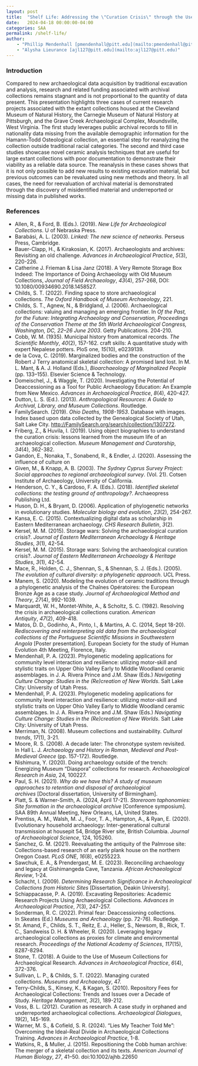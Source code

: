 ```yaml
---
layout: post
title:  "Shelf Life: Addressing the \"Curation Crisis\" through the Use and Reevaluation of Archival Collection Material"
date:   2024-04-18 00:00:00-04:00
categories: SAA
permalink: /shelf-life/
author: 
    - "Phillip Mendenhall [pmendenhall@pitt.edu](mailto:pmendenhall@pitt.edu),"
    - "Alysha Lieurance [ajl127@pitt.edu](mailto:ajl127@pitt.edu)"
---
```


### Introduction

Compared to new archaeological data acquisition by traditional excavation and analysis, research and related funding associated with archival collections remains stagnant and is not proportional to the quantity of data present. This presentation highlights three cases of current research projects associated with the extant collections housed at the Cleveland Museum of Natural History, the Carnegie Museum of Natural History at Pittsburgh, and the Grave Creek Archaeological Complex, Moundsville, West Virginia. The first study leverages public archival records to fill in nationality data missing from the available demographic information for the Hamann-Todd Osteological collection, an essential step for reanalyzing the collection outside traditional racial categories. The second and third case studies showcase novel ceramic analysis techniques that are useful for large extant collections with poor documentation to demonstrate their viability as a reliable data source. The reanalysis in these cases shows that it is not only possible to add new results to existing excavation material, but previous outcomes can be revaluated using new methods and theory. In all cases, the need for reevaluation of archival material is demonstrated through the discovery of misidentified material and underreported or missing data in published works. 

### References

- Allen, R., & Ford, B. (Eds.). (2019). *New Life for Archaeological Collections*. U of Nebraska Press.
- Barabási, A. L. (2003). *Linked: The new science of networks.* Perseus Press, Cambridge.
- Bauer-Clapp, H., & Kirakosian, K. (2017). Archaeologists and archives: Revisiting an old challenge. *Advances in Archaeological Practice*, *5*(3), 220-226.
- Catherine J. Frieman & Lisa Janz (2018). A Very Remote Storage Box Indeed: The Importance of Doing Archaeology with Old Museum Collections, *Journal of Field Archaeology*, *43*(4), 257-268, DOI: 10.1080/00934690.2018.1458527.
- Childs, S. T. (2022). Finding space to store archaeological collections. *The Oxford Handbook of Museum Archaeology*, 221.
- Childs, S. T., Agnew, N., & Bridgland, J. (2006). Archaeological collections: valuing and managing an emerging frontier. In *Of the Past, for the Future: Integrating Archaeology and Conservation, Proceedings of the Conservation Theme at the 5th World Archaeological Congress, Washington, DC, 22–26 June 2003*. Getty Publications. 204-210.
- Cobb, W. M. (1935). Municipal history from anatomical records. *The Scientific Monthly*, *40*(2), 157-162.
craft skills: A quantitative study with expert Nepalese potters. PloS one, *15*(10), e0239139.
- de la Cova, C. (2019). Marginalized bodies and the construction of the Robert J Terry anatomical skeletal collection: A promised land lost. In M. L. Mant, & A. J. Holland (Eds.), *Bioarchaeology of Marginalized People* (pp. 133–155). Elsevier Science & Technology.
- Domeischel, J., & Waggle, T. (2020). Investigating the Potential of Deaccessioning as a Tool for Public Archaeology Education: An Example from New Mexico. *Advances in Archaeological Practice*, *8*(4), 420-427.
- Dutton, L. S. (Ed.). (2013). *Anthropological Resources: A Guide to Archival, Library, and Museum Collections*. Routledge.
- FamilySearch. (2019). *Ohio Deaths, 1908-1953*. Database with images. Index based upon data collected by the Genealogical Society of Utah, Salt Lake City. http://FamilySearch.org/search/collection/1307272.
- Friberg, Z., & Huvila, I. (2019). Using object biographies to understand the curation crisis: lessons learned from the museum life of an archaeological collection. *Museum Management and Curatorship*, *34*(4), 362-382.
- Gandon, E., Nonaka, T., Sonabend, R., & Endler, J. (2020). Assessing the influence of culture on
- Given, M., & Knapp, A. B. (2003). *The Sydney Cyprus Survey Project: Social approaches to regional archaeological survey*. (Vol. 21). Cotsen Institute of Archaeology, University of California.
- Henderson, C. Y., & Cardoso, F. A. (Eds.). (2018). *Identified skeletal collections: the testing ground of anthropology?*. Archaeopress Publishing Ltd.
- Huson, D. H., & Bryant, D. (2006). Application of phylogenetic networks in evolutionary studies. *Molecular biology and evolution*, *23*(2), 254-267.
- Kansa, E. C. (2015). Contextualizing digital data as scholarship in Eastern Mediterranean archaeology. *CHS Research Bulletin*, *3*(2).
- Kersel, M. M. (2015). Storage wars: Solving the archaeological curation crisis?. *Journal of Eastern Mediterranean Archaeology & Heritage Studies*, *3*(1), 42-54.
- Kersel, M. M. (2015). Storage wars: Solving the archaeological curation crisis?. *Journal of Eastern Mediterranean Archaeology & Heritage Studies*, *3*(1), 42-54.
- Mace, R., Holden, C. J., Shennan, S., & Shennan, S. J. (Eds.). (2005). *The evolution of cultural diversity: a phylogenetic approach*. UCL Press.
- Manem, S. (2020). Modeling the evolution of ceramic traditions through a phylogenetic analysis of the Chaînes Opératoires: the European Bronze Age as a case study. *Journal of Archaeological Method and Theory*, *27*(4), 992-1039.
- Marquardt, W. H., Montet-White, A., & Scholtz, S. C. (1982). Resolving the crisis in archaeological collections curation. *American Antiquity*, *47*(2), 409-418.
- Matos, D. D., Godinho, A., Pinto, I., & Martins, A. C. (2014, Sept 18-20). *Rediscovering and reinterpreting old data from the archaeological collections of the Portuguese Scientific Missions in Southwestern Angola* [Poster presentation]. European Society for the study of Human Evolution 4th Meeting, Florence, Italy. 
- Mendenhall, P. A. (2023). Phylogenetic modeling applications for community level interaction and resilience: utilizing motor-skill and stylistic traits on Upper Ohio Valley Early to Middle Woodland ceramic assemblages. in J. A. Rivera Prince and J.M. Shaw (Eds.) *Navigating Culture Change: Studies in the (Re)creation of New Worlds*. Salt Lake City: University of Utah Press.
- Mendenhall, P. A. (2023). Phylogenetic modeling applications for community level interaction and resilience: utilizing motor-skill and stylistic traits on Upper Ohio Valley Early to Middle Woodland ceramic assemblages. In J. A. Rivera Prince and J.M. Shaw (Eds.) *Navigating Culture Change: Studies in the (Re)creation of New Worlds*. Salt Lake City: University of Utah Press.
- Merriman, N. (2008). Museum collections and sustainability. *Cultural trends*, *17*(1), 3-21.
- Moore, R. S. (2008). A decade later: The chronotype system revisited. In Hall L. J. *Archaeology and History in Roman, Medieval and Post-Medieval Greece* (pp. 157-172). Routledge.
- Nishimura, Y. (2020). Doing archaeology outside of the trench: Energizing Museum “Diaspora” collections for research. *Archaeological Research in Asia*, 24, 100227.
- Paul, S. H. (2021). *Why do we have this? A study of museum approaches to retention and disposal of archaeological archives* [Doctoral dissertation, University of Birmingham].
- Platt, S. & Warner-Smith, A. (2024, April 17-21). *Storeroom taphonomies: Site formation in the archaeological archive* [Conference symposium]. SAA 89th Annual Meeting, New Orleans, LA, United States.
- Prentiss, A. M., Walsh, M. J., Foor, T. A., Hampton, A., & Ryan, E. (2020). Evolutionary household archaeology: Inter-generational cultural transmission at housepit 54, Bridge River site, British Columbia. *Journal of Archaeological Science*, 124, 105260.
- Sanchez, G. M. (2021). Reevaluating the antiquity of the Palmrose site: Collections-based research of an early plank house on the northern Oregon Coast. *PLoS ONE*, *16*(8), e0255223.
- Sawchuk, E. A., & Prendergast, M. E. (2023). Reconciling archaeology and legacy at Gishimangeda Cave, Tanzania. *African Archaeological Review*, 1-24.
- Schacht, I. (2009). *Determining Research Significance in Archaeological Collections from Historic Sites* [Dissertation, Deakin University].
- Schiappacasse, P. A. (2019). Excavating Repositories: Academic Research Projects Using Archaeological Collections. *Advances in Archaeological Practice*, *7*(3), 247-257.
- Sonderman, R. C. (2022). Primal fear: Deaccessioning collections. In Skeates (Ed.) *Museums and Archaeology* (pp. 72-76). Routledge.
- St. Amand, F., Childs, S. T., Reitz, E. J., Heller, S., Newsom, B., Rick, T. C., Sandweiss D. H. & Wheeler, R. (2020). Leveraging legacy archaeological collections as proxies for climate and environmental research. *Proceedings of the National Academy of Sciences*, *117*(15), 8287-8294.
- Stone, T. (2018). A Guide to the Use of Museum Collections for Archaeological Research. *Advances in Archaeological Practice*, *6*(4), 372-376.
- Sullivan, L. P., & Childs, S. T. (2022). Managing curated collections. *Museums and Archaeology*, 47.
- Terry-Childs, S., Kinsey, K., & Kagan, S. (2010). Repository Fees for Archaeological Collections: Trends and Issues over a Decade of Study. *Heritage Management*, *3*(2), 189-212.
- Voss, B. L. (2012). Curation as research. A case study in orphaned and underreported archaeological collections. *Archaeological Dialogues*, *19*(2), 145-169.
- Warner, M. S., & Cofield, S. R. (2024). “Lies My Teacher Told Me”: Overcoming the Ideal–Real Divide in Archaeological Collections Training. *Advances in Archaeological Practice*, 1-8.
- Watkins, R., & Muller, J. (2015). Repositioning the Cobb human archive: The merger of a skeletal collection and its texts. *American Journal of Human Biology*, *27*, 41–50. doi:10.1002/ajhb.22650
